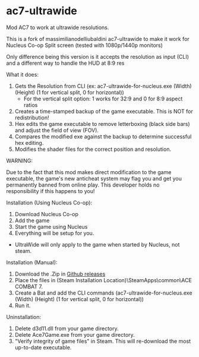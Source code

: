 # ac7-ultrawide
Mod AC7 to work at ultrawide resolutions.

This is a fork of massimilianodelliubaldini ac7-ultrawide to make it work for Nucleus Co-op Split screen (tested with 1080p/1440p monitors)

Only difference being this version is it accepts the resolution as input (CLI) and a different way to handle the HUD at 8:9 res

What it does:

1. Gets the Resolution from CLI (ex: ac7-ultrawide-for-nucleus.exe (Width) (Height) (1 for vertical split, 0 for horizontal))
    - For the vertical split option: 1 works for 32:9 and 0 for 8:9 aspect ratios
2. Creates a time-stamped backup of the game executable. This is NOT for redistribution!
3. Hex edits the game executable to remove letterboxing (black side bars) and adjust the field of view (FOV).
4. Compares the modified exe against the backup to determine successful hex editing.
5. Modifies the shader files for the correct position and resolution.

WARNING: 

Due to the fact that this mod makes direct modification to the game executable, 
the game's new anticheat system may flag you and get you permanently banned from online play. 
This developer holds no responsibility if this happens to you! 

Installation (Using Nucleus Co-op): 

1. Download Nucleus Co-op
2. Add the game
3. Start the game using Nucleus
4. Everything will be setup for you.
- UltraWide will only apply to the game when started by Nucleus, not steam.

Installation (Manual): 

1. Download the .Zip in [Github releases](https://github.com/birdenly/ac7-ultrawide/releases/tag/release)
2. Place the files in (Steam Installation Location)\SteamApps\common\ACE COMBAT 7.
3. Create a Bat and add the CLI commands (ac7-ultrawide-for-nucleus.exe (Width) (Height) (1 for vertical split, 0 for horizontal))
4. Run it.

Uninstallation:

1. Delete d3d11.dll from your game directory.
2. Delete Ace7Game.exe from your game directory.
3. "Verify integrity of game files" in Steam. This will re-download the most up-to-date executable.




